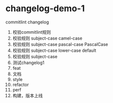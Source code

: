 # changelog-demo-1
commitlint changelog

1. 校验commitlint规则
2. 校验规则 subject-case camel-case
2. 校验规则 subject-case pascal-case PascalCase
2. 校验规则 subject-case lower-case default
2. 校验规则 subject-case
3. 测试changelog1
4. feat
5. 文档
6. style
7. refactor
8. perf
9. 构建，版本上线
